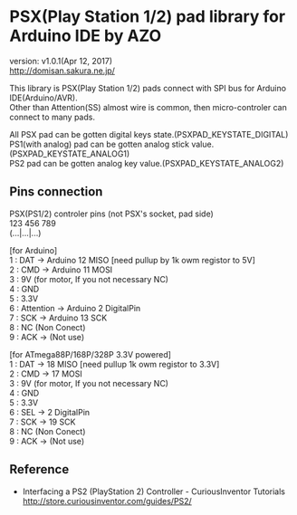 PSX(Play Station 1/2) pad library for Arduino IDE by AZO
========================================================
version: v1.0.1(Apr 12, 2017)  
http://domisan.sakura.ne.jp/

This library is PSX(Play Station 1/2) pads connect with SPI bus for Arduino IDE(Arduino/AVR).  
Other than Attention(SS) almost wire is common, then micro-controler can connect to many pads.  

All PSX pad can be gotten digital keys state.(PSXPAD_KEYSTATE_DIGITAL)  
PS1(with analog) pad can be  gotten analog stick value.(PSXPAD_KEYSTATE_ANALOG1)  
PS2 pad can be gotten analog key value.(PSXPAD_KEYSTATE_ANALOG2)  

Pins connection
---------------
PSX(PS1/2) controler pins (not PSX's socket, pad side)  
 123 456 789  
(...|...|...)  

[for Arduino]  
1 : DAT -> Arduino 12 MISO [need pullup by 1k owm registor to 5V]  
2 : CMD -> Arduino 11 MOSI  
3 : 9V (for motor, If you not necessary NC)  
4 : GND  
5 : 3.3V  
6 : Attention -> Arduino 2 DigitalPin  
7 : SCK -> Arduino 13 SCK  
8 : NC (Non Conect)  
9 : ACK -> (Not use)  

[for ATmega88P/168P/328P 3.3V powered]  
1 : DAT -> 18 MISO [need pullup 1k owm registor to 3.3V]  
2 : CMD -> 17 MOSI  
3 : 9V (for motor, If you not necessary NC)  
4 : GND  
5 : 3.3V  
6 : SEL -> 2 DigitalPin  
7 : SCK -> 19 SCK  
8 : NC (Non Conect)  
9 : ACK -> (Not use)  

Reference
---------
- Interfacing a PS2 (PlayStation 2) Controller - CuriousInventor Tutorials  
http://store.curiousinventor.com/guides/PS2/

